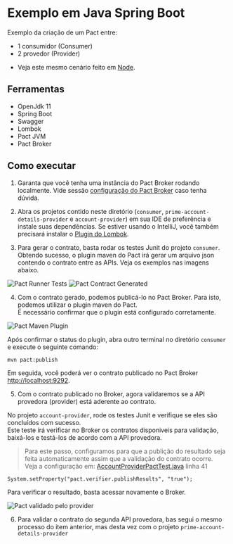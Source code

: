 # Exemplo em Java Spring Boot

Exemplo da criação de um Pact entre:
* 1 consumidor (Consumer)
* 2 provedor (Provider)

- Veja este mesmo cenário feito em [Node](../../../node/one_consumer_two_providers).

## Ferramentas

 - OpenJdk 11
 - Spring Boot
 - Swagger
 - Lombok
 - Pact JVM
 - Pact Broker
 
## Como executar

1. Garanta que você tenha uma instância do Pact Broker rodando localmente. 
Vide sessão [configuração do Pact Broker](../../../../README.md#config-broker) caso tenha dúvida.

2. Abra os projetos contido neste diretório (`consumer`, `prime-account-details-provider` e `account-provider`) em sua IDE de preferência e 
instale suas dependências. Se estiver usando o IntelliJ, você também precisará instalar o [Plugin do Lombok](https://projectlombok.org/setup/intellij).

3. Para gerar o contrato, basta rodar os testes Junit do projeto `consumer`. <br>
Obtendo sucesso, o plugin maven do Pact irá gerar um arquivo json contendo o contrato entre as APIs.
Veja os exemplos nas imagens abaixo.

<img src="../../../../imgs/junit5-tests-runner.png" alt="Pact Runner Tests"/>

<img src="../../../../imgs/pact-contract-generated.png" alt="Pact Contract Generated"/>

4. Com o contrato gerado, podemos publicá-lo no Pact Broker. 
Para isto, podemos utilizar o plugin maven do Pact. <br>
É necessário confirmar que o plugin está configurado corretamente.

<img src="../../../../imgs/pact-maven-plugin.png" alt="Pact Maven Plugin"/>

Após confirmar o status do plugin, abra outro terminal no diretório `consumer` e execute o seguinte comando:

```
mvn pact:publish
```

Em seguida, você poderá ver o contrato publicado no Pact Broker [http://localhost:9292](http://localhost:9292).

5. Com o contrato publicado no Broker, agora validaremos se a API provedora (provider) 
está aderente ao contrato.

No projeto `account-provider`, rode os testes Junit e verifique se eles são concluídos com sucesso. <br>
Este teste irá verificar no Broker os contratos disponiveis para validação, baixá-los e testá-los de acordo com a API provedora. <br>

> Para este passo, configuramos para que a publição do resultado seja feita automaticamente assim que a validação do contrato ocorre. <br>
> Veja a configuração em: [AccountProviderPactTest.java](./account-provider/src/test/java/br/com/zup/pact/accountprovider/pact/AccountProviderPactTest.java) linha 41 <br>
```
System.setProperty("pact.verifier.publishResults", "true");
```
Para verificar o resultado, basta acessar novamente o Broker. 

<img src="../../../../imgs/pact-validated.png" alt="Pact validado pelo provider"/>

6. Para validar o contrato do segunda API provedora, bas segui o mesmo processo do item anterior, mas desta vez com o projeto `prime-account-details-provider`
